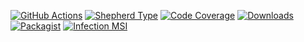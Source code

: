 [![GitHub Actions][GA Image]][GA Link]
[![Shepherd Type][Shepherd Image]][Shepherd Link]
[![Code Coverage][Coverage Image]][CodeCov Link]
[![Downloads][Downloads Image]][Packagist Link]
[![Packagist][Packagist Image]][Packagist Link]
[![Infection MSI][Infection Image]][Infection Link]

[GA Image]: https://github.com/cdn77/PhpEntityFqnExtractor/workflows/CI/badge.svg

[GA Link]: https://github.com/cdn77/PhpEntityFqnExtractor/actions?query=workflow%3A%22CI%22+branch%3Amaster

[Shepherd Image]: https://shepherd.dev/github/cdn77/PhpEntityFqnExtractor/coverage.svg

[Shepherd Link]: https://shepherd.dev/github/cdn77/PhpEntityFqnExtractor

[Coverage Image]: https://codecov.io/gh/cdn77/PhpEntityFqnExtractor/branch/master/graph/badge.svg

[CodeCov Link]: https://codecov.io/gh/cdn77/PhpEntityFqnExtractor/branch/master

[Downloads Image]: https://poser.pugx.org/cdn77/entity-fqn-extractor/d/total.svg

[Packagist Image]: https://poser.pugx.org/cdn77/entity-fqn-extractor/v/stable.svg

[Packagist Link]: https://packagist.org/packages/cdn77/entity-fqn-extractor

[Infection Image]: https://badge.stryker-mutator.io/github.com/cdn77/PhpEntityFqnExtractor/master

[Infection Link]: https://infection.github.io
